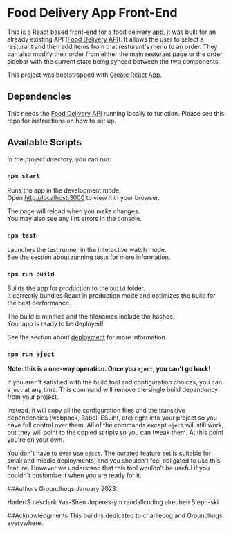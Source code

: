 # Food Delivery App Front-End

This is a React based front-end for a food delivery app, it was built for an already existing API ([Food Delivery API](https://github.com/iO-Academy/food-delivery-api)). It allows the user to select a resturant and then add items from that resturant's menu to an order. They can also modify their order from either the main resturant page or the order sidebar with the current state being synced between the two components.

This project was bootstrapped with [Create React App](https://github.com/facebook/create-react-app).

## Dependencies

This needs the [Food Delivery API](https://github.com/iO-Academy/food-delivery-api) running locally to function. Please see this repo for instructions on how to set up.

## Available Scripts

In the project directory, you can run:

### `npm start`

Runs the app in the development mode.\
Open [http://localhost:3000](http://localhost:3000) to view it in your browser.

The page will reload when you make changes.\
You may also see any lint errors in the console.

### `npm test`

Launches the test runner in the interactive watch mode.\
See the section about [running tests](https://facebook.github.io/create-react-app/docs/running-tests) for more information.

### `npm run build`

Builds the app for production to the `build` folder.\
It correctly bundles React in production mode and optimizes the build for the best performance.

The build is minified and the filenames include the hashes.\
Your app is ready to be deployed!

See the section about [deployment](https://facebook.github.io/create-react-app/docs/deployment) for more information.

### `npm run eject`

**Note: this is a one-way operation. Once you `eject`, you can't go back!**

If you aren't satisfied with the build tool and configuration choices, you can `eject` at any time. This command will remove the single build dependency from your project.

Instead, it will copy all the configuration files and the transitive dependencies (webpack, Babel, ESLint, etc) right into your project so you have full control over them. All of the commands except `eject` will still work, but they will point to the copied scripts so you can tweak them. At this point you're on your own.

You don't have to ever use `eject`. The curated feature set is suitable for small and middle deployments, and you shouldn't feel obligated to use this feature. However we understand that this tool wouldn't be useful if you couldn't customize it when you are ready for it.

##Authors
Groundhogs January 2023:

HadertS nesclark Yas-Shen Joperes-ym randallcoding alreuben Steph-ski

##Acknowledgments
This build is dedicated to charliecog and Groundhogs everywhere.
